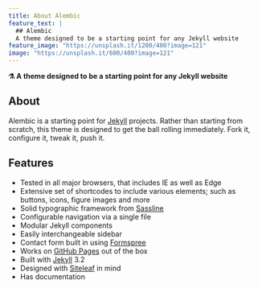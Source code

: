 ```yaml
---
title: About Alembic
feature_text: |
  ## Alembic
  A theme designed to be a starting point for any Jekyll website
feature_image: "https://unsplash.it/1200/400?image=121"
image: "https://unsplash.it/600/400?image=121"
---
```


**⚗ A theme designed to be a starting point for any Jekyll website**

## About

Alembic is a starting point for [Jekyll](https://jekyllrb.com/) projects. Rather than starting from scratch, this theme is designed to get the ball rolling immediately. Fork it, configure it, tweak it, push it.

## Features

- Tested in all major browsers, that includes IE as well as Edge
- Extensive set of shortcodes to include various elements; such as buttons, icons, figure images and more
- Solid typographic framework from [Sassline](https://sassline.com/)
- Configurable navigation via a single file
- Modular Jekyll components
- Easily interchangeable sidebar
- Contact form built in using [Formspree](https://formspree.io/)
- Works on [GitHub Pages](https://pages.github.com/) out of the box
- Built with [Jekyll](https://jekyllrb.com/) 3.2
- Designed with [Siteleaf](http://www.siteleaf.com/) in mind
- Has documentation
